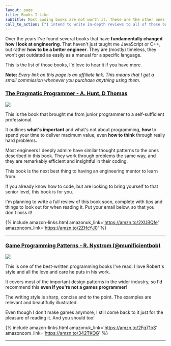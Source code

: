 ```yaml
---
layout: page
title: Books I Like
subtitle: Most coding books are not worth it. These are the other ones.
call_to_action: ["I intend to write in-depth reviews to all of these books soon.", "Get notified when that happens!"]
---
```


Over the years I've found several books that have **fundamentally changed how I look at engineering**. That haven't just taught me JavaScript or C++, but rather **how to be a better engineer**. They are (mostly) timeless, they won't get outdated as easily as a manual for a specific language.

This is the list of those books, I'd love to hear it if you have more.

**Note:** _Every link on this page is an affiliate link. This means that I get a small commission whenever you purchase anything using them._

### [The Pragmatic Programmer - A. Hunt, D Thomas](https://amzn.to/2XUBQfe)

<a href="https://www.amazon.co.uk/gp/product/020161622X/ref=as_li_ss_il?pf_rd_r=SA6R8FZ6QXXT0RWZKWN4&pf_rd_p=e632fea2-678f-4848-9a97-bcecda59cb4e&linkCode=li3&tag=blorentestore-21&linkId=5bef0f4b7c16d6117aabc623176539f0&language=en_GB" target="_blank"><img border="0" src="//ws-eu.amazon-adsystem.com/widgets/q?_encoding=UTF8&ASIN=020161622X&Format=_SL250_&ID=AsinImage&MarketPlace=GB&ServiceVersion=20070822&WS=1&tag=blorentestore-21&language=en_GB" ></a><img src="https://ir-uk.amazon-adsystem.com/e/ir?t=blorentestore-21&language=en_GB&l=li3&o=2&a=020161622X" width="1" height="1" border="0" alt="" style="border:none !important; margin:0px !important;" />

This is the book that brought me from junior programmer to a self-sufficient professional.

It outlines **what's important** and what's not about programming, **how** to spend your time to deliver maximum value, even **how to think** through really hard problems.

Most engineers I deeply admire have similar thought patterns to the ones described in this book. They work through problems the same way, and they are remarkably efficient and insightful in their coding.

This book is the next best thing to having an engineering mentor to learn from.

If you already know how to code, but are looking to bring yourself to that senior level, this book is for you.

I'm planning to write a full review of this book soon, complete with tips and things to look out for when reading it. Put your email below, so that you don't miss it!

{% include amazon-links.html amazonuk_link='https://amzn.to/2XUBQfe' amazoncom_link='https://amzn.to/2ZHcYJ0' %}

---

### [Game Programming Patterns - R. Nystrom (@munificientbob)](https://amzn.to/31RdNin)

<a href="https://www.amazon.co.uk/dp/0990582906/ref=as_li_ss_il?ie=UTF8&linkCode=li3&tag=blorentestore-21&linkId=fcc8edbd0b5aab2a5787fe43e66492be&language=en_GB" target="_blank"><img border="0" src="//ws-eu.amazon-adsystem.com/widgets/q?_encoding=UTF8&ASIN=0990582906&Format=_SL250_&ID=AsinImage&MarketPlace=GB&ServiceVersion=20070822&WS=1&tag=blorentestore-21&language=en_GB" ></a><img src="https://ir-uk.amazon-adsystem.com/e/ir?t=blorentestore-21&language=en_GB&l=li3&o=2&a=0990582906" width="1" height="1" border="0" alt="" style="border:none !important; margin:0px !important;" />

This is one of the best-written programming books I've read. I love Robert's style and all the love and care he puts in his work.

It covers most of the important design patterns in the wider industry, so I'd recommend this **even if you're not a games programmer**!

The writing style is sharp, concise and to the point. The examples are relevant and beautifully illustrated.

Even though I don't make games anymore, I still come back to it just for the pleasure of reading it. And you should too!

{% include amazon-links.html amazonuk_link='https://amzn.to/2Fq71bS' amazoncom_link='https://amzn.to/342TKQG' %}

---